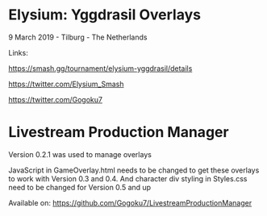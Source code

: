 # Elysium: Yggdrasil Overlays
9 March 2019 - Tilburg - The Netherlands

Links:

https://smash.gg/tournament/elysium-yggdrasil/details

https://twitter.com/Elysium_Smash

https://twitter.com/Gogoku7

# Livestream Production Manager
Version 0.2.1 was used to manage overlays

JavaScript in GameOverlay.html needs to be changed to get these overlays to work with Version 0.3 and 0.4. And character div styling in Styles.css need to be changed for Version 0.5 and up

Available on: https://github.com/Gogoku7/LivestreamProductionManager
